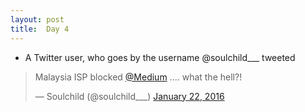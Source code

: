 ```yaml
---
layout: post
title:  Day 4
---
```


- A Twitter user, who goes by the username @soulchild___ tweeted 
<blockquote class="twitter-tweet" lang="en"><p lang="en" dir="ltr">Malaysia ISP blocked <a href="https://twitter.com/Medium">@Medium</a> .... what the hell?!</p>&mdash; Soulchild (@soulchild___) <a href="https://twitter.com/soulchild___/status/690569125958017024">January 22, 2016</a></blockquote>
<script async src="//platform.twitter.com/widgets.js" charset="utf-8"></script>